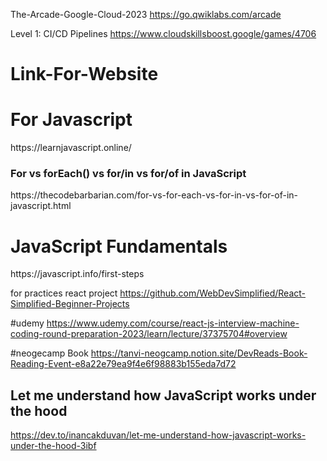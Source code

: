 

The-Arcade-Google-Cloud-2023
https://go.qwiklabs.com/arcade

Level 1: CI/CD Pipelines
https://www.cloudskillsboost.google/games/4706






# Link-For-Website

<h1>For Javascript</h1>
https://learnjavascript.online/

<h3>For vs forEach() vs for/in vs for/of in JavaScript</h3>
https://thecodebarbarian.com/for-vs-for-each-vs-for-in-vs-for-of-in-javascript.html

<h1>JavaScript Fundamentals</h1>
https://javascript.info/first-steps

for practices react project 
https://github.com/WebDevSimplified/React-Simplified-Beginner-Projects


 #udemy 
https://www.udemy.com/course/react-js-interview-machine-coding-round-preparation-2023/learn/lecture/37375704#overview

#neogecamp Book
https://tanvi-neogcamp.notion.site/DevReads-Book-Reading-Event-e8a22e79ea9f4e6f98883b155eda7d72

## Let me understand how JavaScript works under the hood
https://dev.to/inancakduvan/let-me-understand-how-javascript-works-under-the-hood-3ibf

